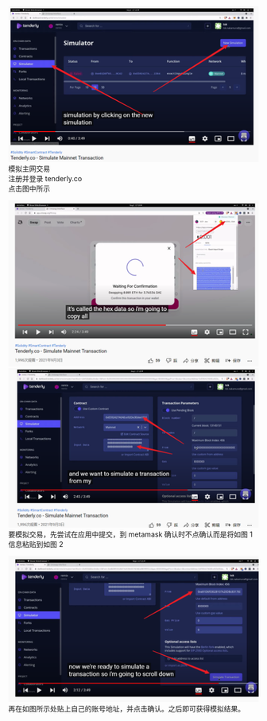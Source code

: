 ![](./img/2022-03-24-15-17-08.png)  
模拟主网交易  
注册并登录 tenderly.co  
点击图中所示

![](./img/2022-03-24-15-19-51.png)  
![](./img/2022-03-24-15-20-37.png)  
要模拟交易，先尝试在应用中提交，到 metamask 确认时不点确认而是将如图 1 信息粘贴到如图 2

![](./img/2022-03-24-15-23-02.png)  
再在如图所示处贴上自己的账号地址，并点击确认。之后即可获得模拟结果。

